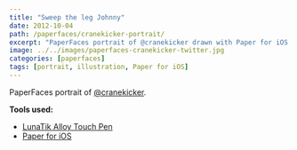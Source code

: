 ```yaml
---
title: "Sweep the leg Johnny"
date: 2012-10-04
path: /paperfaces/cranekicker-portrait/
excerpt: "PaperFaces portrait of @cranekicker drawn with Paper for iOS on an iPad."
image: ../../images/paperfaces-cranekicker-twitter.jpg
categories: [paperfaces]
tags: [portrait, illustration, Paper for iOS]
---
```


PaperFaces portrait of [@cranekicker](https://twitter.com/cranekicker).

**Tools used:**

- [LunaTik Alloy Touch Pen](https://www.amazon.com/gp/product/B00821TR7G/ref=as_li_ss_tl?ie=UTF8&tag=mademist-20&linkCode=as2&camp=1789&creative=390957&creativeASIN=B00821TR7G)
- [Paper for iOS](https://paper.bywetransfer.com/)
